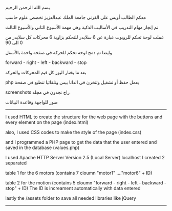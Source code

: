 بسم الله الرحمن الرحيم

معكم الطالب أويس علي القرني 
جامعة الملك عبدالعزيز تخصص علوم حاسب


تم إنجاز مهام التدريب في الأساليب الذكية وهي مهمة الأسبوع الثاني والأسبوع الثالث

عملت لوحة تحكم للروبوت عبارة عن 6 سلايدر للتحكم بزاوية 6 محركات كل سلايدر من 0 الى 90

وايضا تم دمج لوحة تحكم للحركة في صفحة واحدة بالأسفل 

forward - right - left - backward - stop

بعد ما يختار اليوز كل قيم المحركات والحركة

php يعمل حفظ أو تشغيل وتتخرن في الداتا بيس وتلقائيا تنطبع في صفحة


screenshots راح تجدون في مجلد

صور للواجهة وقاعدة البيانات


---------------------------------------------------------------------------------------

I used HTML to create the structure for the web page with the buttons and every element on the page (index.html)

also, I used CSS codes to make the style of the page (index.css)

and I programmed a PHP page to get the data that the user entered and saved in the database (values.php)

I used Apache HTTP Server Version 2.5 (Local Server) localhost
I created 2 separated 

table 1 for the 6 motors (contains 7 cloumn "motor1" ...."motor6" + ID)

table 2 for the motion (contains 5 cloumn "forward - right - left - backward - stop" + ID)
The ID is increament automatically with data entered

lastly the /assets folder to save all needed libraries like jQuery

---------------------------------------------------------------------------------------

